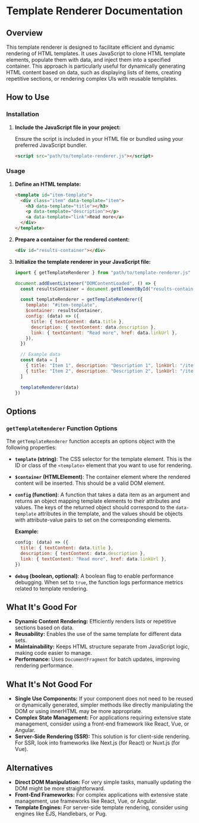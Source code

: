 # Template Renderer Documentation

## Overview

This template renderer is designed to facilitate efficient and dynamic rendering of HTML templates. It uses JavaScript to clone HTML template elements, populate them with data, and inject them into a specified container. This approach is particularly useful for dynamically generating HTML content based on data, such as displaying lists of items, creating repetitive sections, or rendering complex UIs with reusable templates.

## How to Use

### Installation

1. **Include the JavaScript file in your project:**

   Ensure the script is included in your HTML file or bundled using your preferred JavaScript bundler.

   ```html
   <script src="path/to/template-renderer.js"></script>
   ```

### Usage

1. **Define an HTML template:**

   ```html
   <template id="item-template">
     <div class="item" data-template="item">
       <h3 data-template="title"></h3>
       <p data-template="description"></p>
       <a data-template="link">Read more</a>
     </div>
   </template>
   ```

2. **Prepare a container for the rendered content:**

   ```html
   <div id="results-container"></div>
   ```

3. **Initialize the template renderer in your JavaScript file:**

   ```javascript
   import { getTemplateRenderer } from "path/to/template-renderer.js"

   document.addEventListener("DOMContentLoaded", () => {
     const resultsContainer = document.getElementById("results-container")

     const templateRenderer = getTemplateRenderer({
       template: "#item-template",
       $container: resultsContainer,
       config: (data) => ({
         title: { textContent: data.title },
         description: { textContent: data.description },
         link: { textContent: "Read more", href: data.linkUrl },
       }),
     })

     // Example data
     const data = [
       { title: "Item 1", description: "Description 1", linkUrl: "/item1" },
       { title: "Item 2", description: "Description 2", linkUrl: "/item2" },
     ]

     templateRenderer(data)
   })
   ```

## Options

### `getTemplateRenderer` Function Options

The `getTemplateRenderer` function accepts an options object with the following properties:

- **`template` (string)**: The CSS selector for the template element. This is the ID or class of the `<template>` element that you want to use for rendering.

- **`$container` (HTMLElement)**: The container element where the rendered content will be inserted. This should be a valid DOM element.

- **`config` (function)**: A function that takes a data item as an argument and returns an object mapping template elements to their attributes and values. The keys of the returned object should correspond to the `data-template` attributes in the template, and the values should be objects with attribute-value pairs to set on the corresponding elements.

  **Example:**

  ```javascript
  config: (data) => ({
    title: { textContent: data.title },
    description: { textContent: data.description },
    link: { textContent: "Read more", href: data.linkUrl },
  })
  ```

- **`debug` (boolean, optional)**: A boolean flag to enable performance debugging. When set to `true`, the function logs performance metrics related to template rendering.

## What It's Good For

- **Dynamic Content Rendering:** Efficiently renders lists or repetitive sections based on data.
- **Reusability:** Enables the use of the same template for different data sets.
- **Maintainability:** Keeps HTML structure separate from JavaScript logic, making code easier to manage.
- **Performance:** Uses `DocumentFragment` for batch updates, improving rendering performance.

## What It's Not Good For

- **Single Use Components:** If your component does not need to be reused or dynamically generated, simpler methods like directly manipulating the DOM or using innerHTML may be more appropriate.
- **Complex State Management:** For applications requiring extensive state management, consider using a front-end framework like React, Vue, or Angular.
- **Server-Side Rendering (SSR):** This solution is for client-side rendering. For SSR, look into frameworks like Next.js (for React) or Nuxt.js (for Vue).

## Alternatives

- **Direct DOM Manipulation:** For very simple tasks, manually updating the DOM might be more straightforward.
- **Front-End Frameworks:** For complex applications with extensive state management, use frameworks like React, Vue, or Angular.
- **Template Engines:** For server-side template rendering, consider using engines like EJS, Handlebars, or Pug.
